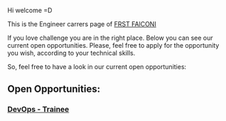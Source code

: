 Hi welcome =D 

This is the Engineer carrers page of [FRST FAlCONI ](https://www.linkedin.com/company/frstfalconi/mycompany/)

If you love challenge you are in the right place. Below you can see our  current open opportunities. 
Please, feel free to apply for the opportunity you wish, according to your technical skills.

So, feel free to have a look in our current open opportunities:

## Open Opportunities:

### [DevOps - Trainee](./devops-trainee.md)